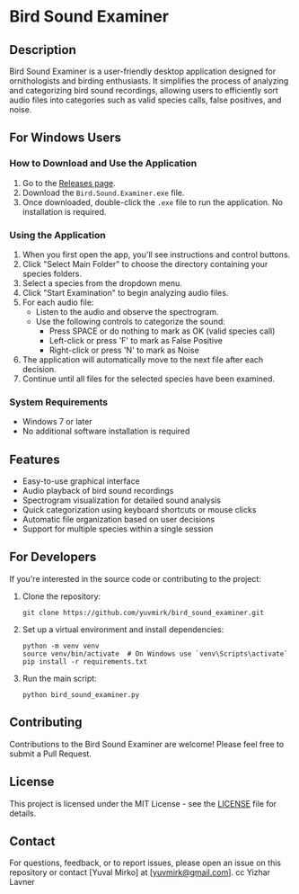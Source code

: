 # Bird Sound Examiner

## Description

Bird Sound Examiner is a user-friendly desktop application designed for ornithologists and birding enthusiasts. It simplifies the process of analyzing and categorizing bird sound recordings, allowing users to efficiently sort audio files into categories such as valid species calls, false positives, and noise.

## For Windows Users

### How to Download and Use the Application

1. Go to the [Releases page](https://github.com/yuvmirk/bird_sound_examiner/releases/tag/v1.0.0).
2. Download the `Bird.Sound.Examiner.exe` file.
3. Once downloaded, double-click the `.exe` file to run the application. No installation is required.

### Using the Application

1. When you first open the app, you'll see instructions and control buttons.
2. Click "Select Main Folder" to choose the directory containing your species folders.
3. Select a species from the dropdown menu.
4. Click "Start Examination" to begin analyzing audio files.
5. For each audio file:
   - Listen to the audio and observe the spectrogram.
   - Use the following controls to categorize the sound:
     - Press SPACE or do nothing to mark as OK (valid species call)
     - Left-click or press 'F' to mark as False Positive
     - Right-click or press 'N' to mark as Noise
6. The application will automatically move to the next file after each decision.
7. Continue until all files for the selected species have been examined.

### System Requirements

- Windows 7 or later
- No additional software installation is required

## Features

- Easy-to-use graphical interface
- Audio playback of bird sound recordings
- Spectrogram visualization for detailed sound analysis
- Quick categorization using keyboard shortcuts or mouse clicks
- Automatic file organization based on user decisions
- Support for multiple species within a single session

## For Developers

If you're interested in the source code or contributing to the project:

1. Clone the repository:
   ```
   git clone https://github.com/yuvmirk/bird_sound_examiner.git
   ```
2. Set up a virtual environment and install dependencies:
   ```
   python -m venv venv
   source venv/bin/activate  # On Windows use `venv\Scripts\activate`
   pip install -r requirements.txt
   ```
3. Run the main script:
   ```
   python bird_sound_examiner.py
   ```

## Contributing

Contributions to the Bird Sound Examiner are welcome! Please feel free to submit a Pull Request.

## License

This project is licensed under the MIT License - see the [LICENSE](LICENSE) file for details.

## Contact

For questions, feedback, or to report issues, please open an issue on this repository or contact [Yuval Mirko] at [yuvmirk@gmail.com].
cc Yizhar Lavner